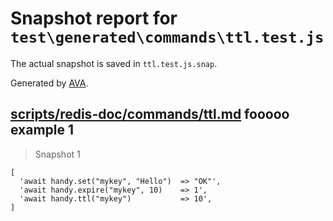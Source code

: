 # Snapshot report for `test\generated\commands\ttl.test.js`

The actual snapshot is saved in `ttl.test.js.snap`.

Generated by [AVA](https://ava.li).

## [scripts/redis-doc/commands/ttl.md](../../../../scripts/redis-doc/commands/ttl.md) fooooo example 1

> Snapshot 1

    [
      'await handy.set("mykey", "Hello")  => "OK"',
      'await handy.expire("mykey", 10)    => 1',
      'await handy.ttl("mykey")           => 10',
    ]
